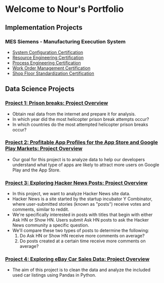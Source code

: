 # Welcome to Nour's Portfolio

## Implementation Projects
### MES Siemens - Manufacturing Execution System
* [System Configuration Certification](https://github.com/user-attachments/files/20836723/System_Configuration_Certification2.pdf)
* [Resource Engineering Certification](https://github.com/user-attachments/files/20836727/Resource_Engineering_Certification2.pdf)
* [Process Engineering Certification](https://github.com/user-attachments/files/20836681/Process_Engineering_Certification2.pdf)
* [Work Order Management Certification](https://github.com/user-attachments/files/20836728/Work_Order_Management_Certification2.pdf)
* [Shop Floor Standardization Certification](https://github.com/user-attachments/files/20836730/ShopFloor_Standardization_Certification2.pdf)


## Data Science Projects
### [Project 1: Prison breaks: Project Overview](https://github.com/NourKhawaled/Nour_Portfolio-/blob/main/Project_1.ipynb)
* Obtain real data from the internet and prepare it for analysis.
* In which year did the most helicopter prison break attempts occur?
* In which countries do the most attempted helicopter prison breaks occur?

### [Project 2: Profitable App Profiles for the App Store and Google Play Markets: Project Overview](https://github.com/NourKhawaled/Nour_Portfolio-/blob/main/Project_2.ipynb)
* Our goal for this project is to analyze data to help our developers understand what type of apps are likely to attract more users on Google Play and the App Store.

### [Project 3: Exploring Hacker News Posts: Project Overview](https://github.com/NourKhawaled/Nour_Portfolio-/blob/main/Project_3_Hacker_News.ipynb)
* In this project, we want to analyze Hacker News site data.
* Hacker News is a site started by the startup incubator Y Combinator, where user-submitted stories (known as "posts") receive votes and comments, similar to reddit.
* We're specifically interested in posts with titles that begin with either Ask HN or Show HN. Users submit Ask HN posts to ask the Hacker News community a specific question.
* We'll compare these two types of posts to determine the following:
  1. Do Ask HN or Show HN receive more comments on average?
  2. Do posts created at a certain time receive more comments on average?

### [Project 4: Exploring eBay Car Sales Data: Project Overview](....)
* The aim of this project is to clean the data and analyze the included used car listings using Pandas in Python.
